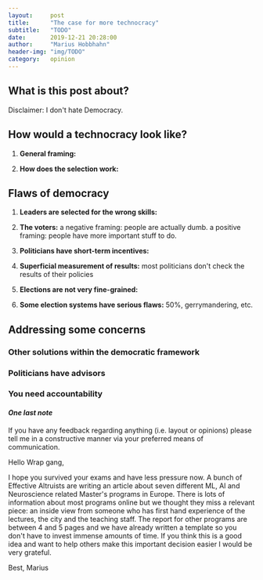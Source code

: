 ```yaml
---
layout:     post
title:      "The case for more technocracy"
subtitle:   "TODO"
date:       2019-12-21 20:28:00
author:     "Marius Hobbhahn"
header-img: "img/TODO"
category:   opinion
---
```


## **What is this post about?**



Disclaimer: I don't hate Democracy. 

## How would a technocracy look like?

1. **General framing:** 

2. **How does the selection work:**

## Flaws of democracy


1. **Leaders are selected for the wrong skills:**

2. **The voters:** a negative framing: people are actually dumb. a positive framing: people have more important stuff to do.

3. **Politicians have short-term incentives:**

4. **Superficial measurement of results:** most politicians don't check the results of their policies

5. **Elections are not very fine-grained:**

6. **Some election systems have serious flaws:** 50%, gerrymandering, etc.


## Addressing some concerns

### Other solutions within the democratic framework



### Politicians have advisors



### You need accountability


#### ***One last note***

If you have any feedback regarding anything (i.e. layout or opinions) please tell me in a constructive manner via your preferred means of communication.



Hello Wrap gang,

I hope you survived your exams and have less pressure now. A bunch of Effective Altruists are writing an article about seven different ML, AI and Neuroscience related Master's programs in Europe. There is lots of information about most programs online but we thought they miss a relevant piece: an inside view from someone who has first hand experience of the lectures, the city and the teaching staff. The report for other programs are between 4 and 5 pages and we have already written a template so you don't have to invest immense amounts of time. If you think this is a good idea and want to help others make this important decision easier I would be very grateful. 

Best, Marius
